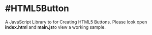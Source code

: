 #HTML5Button
===========
A JavaScript Library to for Creating HTML5 Buttons. Please look open **index.html**  and **main.js**to view a working sample.

